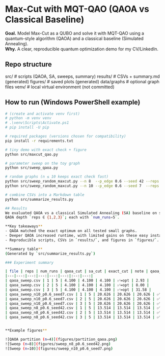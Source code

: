 # Max-Cut with MQT-QAO (QAOA vs Classical Baseline)

**Goal.** Model Max-Cut as a QUBO and solve it with MQT-QAO using a quantum-style algorithm (QAOA) and a classical baseline (Simulated Annealing).  
**Why.** A clear, reproducible quantum optimization demo for my CV/LinkedIn.

## Repo structure
src/         # scripts (QAOA, SA, sweeps, summary)
results/     # CSVs + summary.md (generated)
figures/     # saved plots (generated)
data/graphs  # optional graph files
venv/        # local virtual environment (not committed)


## How to run (Windows PowerShell example)
```bash
# (create and activate venv first)
# python -m venv venv
# .\venv\Scripts\Activate.ps1
# pip install -U pip

# required packages (versions chosen for compatibility)
pip install -r requirements.txt

# tiny demo with exact check + figure
python src/maxcut_qao.py

# parameter sweep on the toy graph
python src/sweep_qaoa.py

# random graphs (n ≤ 10 keeps exact check fast)
python src/sweep_random_maxcut.py --n 8  --p_edge 0.6 --seed 42 --reps 1 2 3 --num_runs 5
python src/sweep_random_maxcut.py --n 10 --p_edge 0.6 --seed 7  --reps 1 2 3 --num_runs 5

# combine CSVs into a Markdown table
python src/summarize_results.py

## Results
We evaluated QAOA vs a classical Simulated Annealing (SA) baseline on small Max-Cut instances.
QAOA depth `reps ∈ {1,2,3}`; each with `num_runs=5`.

**Key takeaways**
- QAOA matched the exact optimum on all tested small graphs.
- Deeper QAOA increased runtime, with limited gains on these easy instances.
- Reproducible scripts, CSVs in `results/`, and figures in `figures/`.

**Summary table**
(Generated by `src/summarize_results.py`)

### Experiment summary

| file | reps | num_runs | qaoa_cut | sa_cut | exact_cut | note | qaoa_time_s |
|---|---:|---:|---:|---:|---:|:--:|---:|
| qaoa_sweep.csv | 1 | 5 | 4.100 | 4.100 | 4.100 | ✅=opt | 2.93 |
| qaoa_sweep.csv | 2 | 5 | 4.100 | 4.100 | 4.100 | ✅=opt | 8.00 |
| qaoa_sweep.csv | 3 | 5 | 4.100 | 4.100 | 4.100 | ✅=opt | 31.58 |
| qaoa_sweep_n10_p0.6_seed7.csv | 1 | 5 | 20.626 | 20.626 | 20.626 | ✅=opt | 19.55 |
| qaoa_sweep_n10_p0.6_seed7.csv | 2 | 5 | 20.626 | 20.626 | 20.626 | ✅=opt | 54.97 |
| qaoa_sweep_n10_p0.6_seed7.csv | 3 | 5 | 20.626 | 20.626 | 20.626 | ✅=opt | 238.45 |
| qaoa_sweep_n8_p0.6_seed42.csv | 1 | 5 | 13.514 | 13.514 | 13.514 | ✅=opt | 9.65 |
| qaoa_sweep_n8_p0.6_seed42.csv | 2 | 5 | 13.514 | 13.514 | 13.514 | ✅=opt | 24.32 |
| qaoa_sweep_n8_p0.6_seed42.csv | 3 | 5 | 13.514 | 13.514 | 13.514 | ✅=opt | 71.22 |


**Example figures**

![QAOA partition (n=4)](figures/partition_qaoa.png)
![Sweep (n=8)](figures/sweep_n8_p0.6_seed42.png)
![Sweep (n=10)](figures/sweep_n10_p0.6_seed7.png)